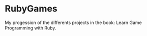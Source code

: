# RubyGames
My progession of the differents projects in the book: Learn Game Programming with Ruby.
